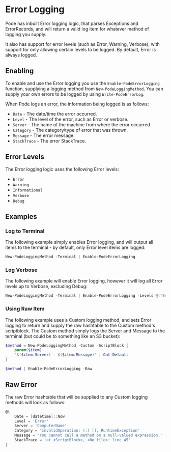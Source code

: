 # Error Logging

Pode has inbuilt Error logging logic, that parses Exceptions and ErrorRecords, and will return a valid log item for whatever method of logging you supply.

It also has support for error levels (such as Error, Warning, Verbose), with support for only allowing certain levels to be logged. By default, Error is always logged.

## Enabling

To enable and use the Error logging you use the `Enable-PodeErrorLogging` function, supplying a logging method from `New-PodeLoggingMethod`. You can supply your own errors to be logged by using `Write-PodeErrorLog`.

When Pode logs an error, the information being logged is as follows:

* `Date` - The date/time the error occurred.
* `Level` - The level of the error, such as Error or verbose.
* `Server` - The name of the machine from where the error occurred.
* `Category` - The category/type of error that was thrown.
* `Message` - The error message.
* `StackTrace` - The error StackTrace.

## Error Levels

The Error logging logic uses the following Error levels:

* `Error`
* `Warning`
* `Informational`
* `Verbose`
* `Debug`

## Examples

### Log to Terminal

The following example simply enables Error logging, and will output all items to the terminal - by default, only Error level items are logged:

```powershell
New-PodeLoggingMethod -Terminal | Enable-PodeErrorLogging
```

### Log Verbose

The following example will enable Error logging, however it will log all Error levels up to Verbose, excluding Debug:

```powershell
New-PodeLoggingMethod -Terminal | Enable-PodeErrorLogging -Levels @('Error', 'Warning', 'Information', 'Verbose')
```

### Using Raw Item

The following example uses a Custom logging method, and sets Error logging to return and supply the raw hashtable to the Custom method's scriptblock. The Custom method simply logs the Server and Message to the terminal (but could be to something like an S3 bucket):

```powershell
$method = New-PodeLoggingMethod -Custom -ScriptBlock {
    param($item)
    "$($item.Server) - $($item.Message)" | Out-Default
}

$method | Enable-PodeErrorLogging -Raw
```

## Raw Error

The raw Error hashtable that will be supplied to any Custom logging methods will look as follows:

```powershell
@{
    Date = [datetime]::Now
    Level = 'Error'
    Server = 'ComputerName'
    Category = 'InvalidOperation: (:) [], RuntimeException'
    Message = 'You cannot call a method on a null-valued expression.'
    StackTrace = 'at <ScriptBlock>, <No file>: line 45'
}
```
